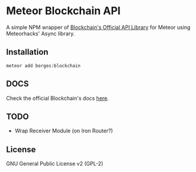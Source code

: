 # Meteor Blockchain API
A simple NPM wrapper of [Blockchain's Official API Library](https://github.com/blockchain/api-v1-client-node) for Meteor using Meteorhacks' Async library.

## Installation
```
meteor add borges:blockchain
```

## DOCS
Check the official Blockchain's docs [here](https://github.com/blockchain/api-v1-client-node/tree/master/docs).

## TODO
- Wrap Receiver Module (on Iron Router?)

## License
GNU General Public License v2 (GPL-2)
